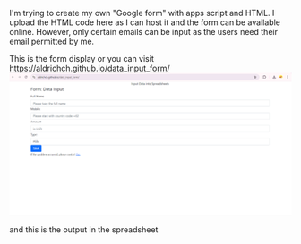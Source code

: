 I'm trying to create my own "Google form" with apps script and HTML. I upload the HTML code here as I can host it and the form can be available online. However, only certain emails can be input as the users need their email permitted by me.

This is the form display or you can visit https://aldrichch.github.io/data_input_form/
![Form Screenshot](./form_screenshot.png)



and this is the output in the spreadsheet

